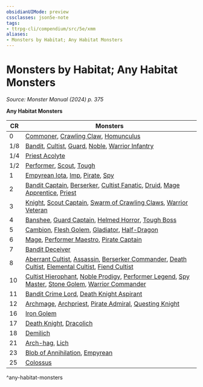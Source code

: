 ```yaml
---
obsidianUIMode: preview
cssclasses: json5e-note
tags:
- ttrpg-cli/compendium/src/5e/xmm
aliases:
- Monsters by Habitat; Any Habitat Monsters
---
```

# Monsters by Habitat; Any Habitat Monsters
*Source: Monster Manual (2024) p. 375* 

**Any Habitat Monsters**

| CR | Monsters |
|----|----------|
| 0 | [Commoner](Інструменти%20ДМ/CLI/bestiary/humanoid/commoner-xmm.md), [Crawling Claw](Інструменти%20ДМ/CLI/bestiary/undead/crawling-claw-xmm.md), [Homunculus](Інструменти%20ДМ/CLI/bestiary/construct/homunculus-xmm.md) |
| 1/8 | [Bandit](Інструменти%20ДМ/CLI/bestiary/humanoid/bandit-xmm.md), [Cultist](Інструменти%20ДМ/CLI/bestiary/humanoid/cultist-xmm.md), [Guard](Інструменти%20ДМ/CLI/bestiary/humanoid/guard-xmm.md), [Noble](Інструменти%20ДМ/CLI/bestiary/humanoid/noble-xmm.md), [Warrior Infantry](Інструменти%20ДМ/CLI/bestiary/humanoid/warrior-infantry-xmm.md) |
| 1/4 | [Priest Acolyte](Інструменти%20ДМ/CLI/bestiary/humanoid/priest-acolyte-xmm.md) |
| 1/2 | [Performer](Інструменти%20ДМ/CLI/bestiary/humanoid/performer-xmm.md), [Scout](Інструменти%20ДМ/CLI/bestiary/humanoid/scout-xmm.md), [Tough](Інструменти%20ДМ/CLI/bestiary/humanoid/tough-xmm.md) |
| 1 | [Empyrean Iota](Інструменти%20ДМ/CLI/bestiary/miscellaneous/empyrean-iota-xmm.md), [Imp](Інструменти%20ДМ/CLI/bestiary/fiend/imp-xmm.md), [Pirate](Інструменти%20ДМ/CLI/bestiary/humanoid/pirate-xmm.md), [Spy](Інструменти%20ДМ/CLI/bestiary/humanoid/spy-xmm.md) |
| 2 | [Bandit Captain](Інструменти%20ДМ/CLI/bestiary/humanoid/bandit-captain-xmm.md), [Berserker](Інструменти%20ДМ/CLI/bestiary/humanoid/berserker-xmm.md), [Cultist Fanatic](Інструменти%20ДМ/CLI/bestiary/humanoid/cultist-fanatic-xmm.md), [Druid](Інструменти%20ДМ/CLI/bestiary/humanoid/druid-xmm.md), [Mage Apprentice](Інструменти%20ДМ/CLI/bestiary/humanoid/mage-apprentice-xmm.md), [Priest](Інструменти%20ДМ/CLI/bestiary/humanoid/priest-xmm.md) |
| 3 | [Knight](Інструменти%20ДМ/CLI/bestiary/humanoid/knight-xmm.md), [Scout Captain](Інструменти%20ДМ/CLI/bestiary/humanoid/scout-captain-xmm.md), [Swarm of Crawling Claws](Інструменти%20ДМ/CLI/bestiary/undead/swarm-of-crawling-claws-xmm.md), [Warrior Veteran](Інструменти%20ДМ/CLI/bestiary/humanoid/warrior-veteran-xmm.md) |
| 4 | [Banshee](Інструменти%20ДМ/CLI/bestiary/undead/banshee-xmm.md), [Guard Captain](Інструменти%20ДМ/CLI/bestiary/humanoid/guard-captain-xmm.md), [Helmed Horror](Інструменти%20ДМ/CLI/bestiary/construct/helmed-horror-xmm.md), [Tough Boss](Інструменти%20ДМ/CLI/bestiary/humanoid/tough-boss-xmm.md) |
| 5 | [Cambion](Інструменти%20ДМ/CLI/bestiary/fiend/cambion-xmm.md), [Flesh Golem](Інструменти%20ДМ/CLI/bestiary/construct/flesh-golem-xmm.md), [Gladiator](Інструменти%20ДМ/CLI/bestiary/humanoid/gladiator-xmm.md), [Half-Dragon](Інструменти%20ДМ/CLI/bestiary/dragon/half-dragon-xmm.md) |
| 6 | [Mage](Інструменти%20ДМ/CLI/bestiary/humanoid/mage-xmm.md), [Performer Maestro](Інструменти%20ДМ/CLI/bestiary/humanoid/performer-maestro-xmm.md), [Pirate Captain](Інструменти%20ДМ/CLI/bestiary/humanoid/pirate-captain-xmm.md) |
| 7 | [Bandit Deceiver](Інструменти%20ДМ/CLI/bestiary/humanoid/bandit-deceiver-xmm.md) |
| 8 | [Aberrant Cultist](Інструменти%20ДМ/CLI/bestiary/humanoid/aberrant-cultist-xmm.md), [Assassin](Інструменти%20ДМ/CLI/bestiary/humanoid/assassin-xmm.md), [Berserker Commander](Інструменти%20ДМ/CLI/bestiary/humanoid/berserker-commander-xmm.md), [Death Cultist](Інструменти%20ДМ/CLI/bestiary/humanoid/death-cultist-xmm.md), [Elemental Cultist](Інструменти%20ДМ/CLI/bestiary/humanoid/elemental-cultist-xmm.md), [Fiend Cultist](Інструменти%20ДМ/CLI/bestiary/humanoid/fiend-cultist-xmm.md) |
| 10 | [Cultist Hierophant](Інструменти%20ДМ/CLI/bestiary/humanoid/cultist-hierophant-xmm.md), [Noble Prodigy](Інструменти%20ДМ/CLI/bestiary/humanoid/noble-prodigy-xmm.md), [Performer Legend](Інструменти%20ДМ/CLI/bestiary/humanoid/performer-legend-xmm.md), [Spy Master](Інструменти%20ДМ/CLI/bestiary/humanoid/spy-master-xmm.md), [Stone Golem](Інструменти%20ДМ/CLI/bestiary/construct/stone-golem-xmm.md), [Warrior Commander](Інструменти%20ДМ/CLI/bestiary/humanoid/warrior-commander-xmm.md) |
| 11 | [Bandit Crime Lord](Інструменти%20ДМ/CLI/bestiary/humanoid/bandit-crime-lord-xmm.md), [Death Knight Aspirant](Інструменти%20ДМ/CLI/bestiary/undead/death-knight-aspirant-xmm.md) |
| 12 | [Archmage](Інструменти%20ДМ/CLI/bestiary/humanoid/archmage-xmm.md), [Archpriest](Інструменти%20ДМ/CLI/bestiary/humanoid/archpriest-xmm.md), [Pirate Admiral](Інструменти%20ДМ/CLI/bestiary/humanoid/pirate-admiral-xmm.md), [Questing Knight](Інструменти%20ДМ/CLI/bestiary/humanoid/questing-knight-xmm.md) |
| 16 | [Iron Golem](Інструменти%20ДМ/CLI/bestiary/construct/iron-golem-xmm.md) |
| 17 | [Death Knight](Інструменти%20ДМ/CLI/bestiary/undead/death-knight-xmm.md), [Dracolich](Інструменти%20ДМ/CLI/bestiary/undead/dracolich-xmm.md) |
| 18 | [Demilich](Інструменти%20ДМ/CLI/bestiary/undead/demilich-xmm.md) |
| 21 | [Arch-hag](Інструменти%20ДМ/CLI/bestiary/fey/arch-hag-xmm.md), [Lich](Інструменти%20ДМ/CLI/bestiary/undead/lich-xmm.md) |
| 23 | [Blob of Annihilation](Інструменти%20ДМ/CLI/bestiary/ooze/blob-of-annihilation-xmm.md), [Empyrean](Інструменти%20ДМ/CLI/bestiary/miscellaneous/empyrean-xmm.md) |
| 25 | [Colossus](Інструменти%20ДМ/CLI/bestiary/construct/colossus-xmm.md) |
^any-habitat-monsters